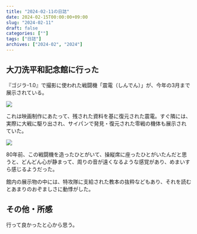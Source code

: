 ```yaml
---
title: "2024-02-11の日誌"
date: 2024-02-15T00:00:00+09:00
slug: "2024-02-11"
draft: false
categories: [""]
tags: ["日誌"]
archives: ["2024-02", "2024"]
---
```

## 大刀洗平和記念館に行った

『ゴジラ-1.0』で撮影に使われた戦闘機「震電（しんでん）」が、今年の3月まで展示されている。

![](https://r2.sizu.me/users/7432/post-images/5ne7uew896v829cke28c.jpeg)

これは映画制作にあたって、残された資料を基に復元された震電。すぐ隣には、実際に大戦に駆り出され、サイパンで発見・復元された零戦の機体も展示されていた。

![](https://r2.sizu.me/users/7432/post-images/v5vzam9zavwkn75ciot1.jpeg)

80年前、この戦闘機を造ったひとがいて、操縦席に座ったひとがいたんだと思うと、どんどん心が静まって、周りの音が遠くなるような感覚があり、めまいすら感じるようだった。

館内の展示物の中には、特攻隊に支給された教本の抜粋などもあり、それを読むとあまりのおぞましさに動悸がした。

## その他・所感

行って良かったと心から思う。

